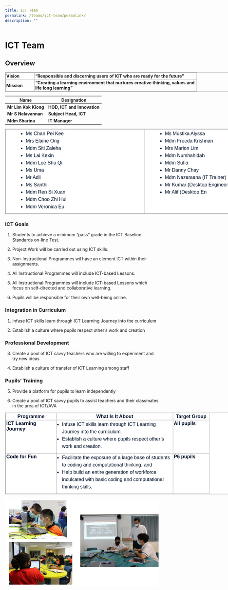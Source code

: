 ```yaml
---
title: ICT Team
permalink: /teams/ict-team/permalink/
description: ""
---
```

ICT Team
========

Overview
--------

<table class="iveo_table ives_tab_simple3 ive_eobj_center" style="margin: auto; outline: 0px; padding: 0px; border-collapse: collapse; clear: both; border: 1px solid rgb(170, 170, 170); width: 920px;"><tbody style="margin: 0px; outline: 0px; padding: 0px;"><tr style="margin: 0px; outline: 0px; padding: 0px;"><td width="90" style="margin: 0px; outline: 0px; padding: 2px; text-align: left; border: 1px solid rgb(170, 170, 170);"><strong style="margin: 0px; outline: 0px; padding: 0px;">Vision</strong><br style="margin: 0px; outline: 0px; padding: 0px;"></td><td width="528" style="margin: 0px; outline: 0px; padding: 2px; text-align: left; border: 1px solid rgb(170, 170, 170);"><strong style="margin: 0px; outline: 0px; padding: 0px;">“Responsible and discerning users of ICT who are ready for the future”</strong><br style="margin: 0px; outline: 0px; padding: 0px;"></td></tr><tr style="margin: 0px; outline: 0px; padding: 0px;"><td width="90" style="margin: 0px; outline: 0px; padding: 2px; text-align: left; border: 1px solid rgb(170, 170, 170);"><strong style="margin: 0px; outline: 0px; padding: 0px;">Mission</strong><br style="margin: 0px; outline: 0px; padding: 0px;"></td><td width="528" style="margin: 0px; outline: 0px; padding: 2px; text-align: left; border: 1px solid rgb(170, 170, 170);"><strong style="margin: 0px; outline: 0px; padding: 0px;">“Creating a learning environment that nurtures creative thinking, values and life long learning”</strong></td></tr></tbody></table>



| Name | Designation |
| --- | --- |
| **Mr Lim Kok Kiong** | **HOD, ICT and Innovation** |
| **Mr S Nelavannan** | **Subject Head, ICT** |
| **Mdm Sharina** | **IT Manager** |

  

<table class="iveo_table ives_tab_simple3 ive_eobj_center" style="margin: auto; outline: 0px; padding: 0px; border-collapse: collapse; clear: both; border: 1px solid rgb(170, 170, 170); color: rgb(0, 17, 41); font-family: Raleway, sans-serif; font-size: 16px; font-style: normal; font-variant-ligatures: normal; font-variant-caps: normal; font-weight: 400; letter-spacing: normal; orphans: 2; text-align: left; text-transform: none; white-space: normal; widows: 2; word-spacing: 0px; -webkit-text-stroke-width: 0px; background-color: rgb(255, 255, 255); text-decoration-thickness: initial; text-decoration-style: initial; text-decoration-color: initial; width: 920px;"><tbody style="margin: 0px; outline: 0px; padding: 0px;"><tr style="margin: 0px; outline: 0px; padding: 0px;"><td width="500px" style="margin: 0px; outline: 0px; padding: 2px; text-align: center; border: 1px solid rgb(170, 170, 170);"><div style="margin: 0px; outline: 0px; padding: 0px; line-height: 24px !important; color: rgb(0, 17, 41); font-family: Raleway, sans-serif; font-size: 16px; font-weight: 400; text-align: left;"><ul style="margin: 0px 0px 0.5em 1em; outline: 0px; padding: 0px;"><ul style="margin: 0px 0px 0.5em 1em; outline: 0px; padding: 0px;"><ul style="margin: 0px 0px 0.5em 1em; outline: 0px; padding: 0px;"><ul style="margin: 0px 0px 0.5em 1em; outline: 0px; padding: 0px; list-style-type: disc;"><li style="margin: 0px; outline: 0px; padding: 0px;">Ms Chan Pei Kee</li><li style="margin: 0px; outline: 0px; padding: 0px;">Mrs Elaine Ong</li><li style="margin: 0px; outline: 0px; padding: 0px;">Mdm Siti Zaleha</li><li style="margin: 0px; outline: 0px; padding: 0px;">Ms Lai Kexin</li><li style="margin: 0px; outline: 0px; padding: 0px;">Mdm Lee Shu Qi</li><li style="margin: 0px; outline: 0px; padding: 0px;">Ms Uma</li><li style="margin: 0px; outline: 0px; padding: 0px;">Mr Adli</li><li style="margin: 0px; outline: 0px; padding: 0px;">Ms Santhi</li><li style="margin: 0px; outline: 0px; padding: 0px;">Mdm Ren Si Xuan</li><li style="margin: 0px; outline: 0px; padding: 0px;">Mdm Choo Zhi Hui</li><li style="margin: 0px; outline: 0px; padding: 0px;">Mdm Veronica Eu</li></ul></ul></ul></ul></div></td><td width="500px" valign="top" style="margin: 0px; outline: 0px; padding: 2px; text-align: center; border: 1px solid rgb(170, 170, 170);"><div style="margin: 0px; outline: 0px; padding: 0px; line-height: 24px !important; color: rgb(0, 17, 41); font-family: Raleway, sans-serif; font-size: 16px; font-weight: 400; text-align: left;"><ul style="margin: 0px 0px 0.5em 1em; outline: 0px; padding: 0px;"><ul style="margin: 0px 0px 0.5em 1em; outline: 0px; padding: 0px;"><ul style="margin: 0px 0px 0.5em 1em; outline: 0px; padding: 0px;"><ul style="margin: 0px 0px 0.5em 1em; outline: 0px; padding: 0px; list-style-type: disc;"><li style="margin: 0px; outline: 0px; padding: 0px;">Ms Mustika Alyssa</li><li style="margin: 0px; outline: 0px; padding: 0px;">Mdm Freeda Krishnan</li><li style="margin: 0px; outline: 0px; padding: 0px;">Mrs Marion Lim</li><li style="margin: 0px; outline: 0px; padding: 0px;">Mdm Nurshahidah</li><li style="margin: 0px; outline: 0px; padding: 0px;">Mdm Sufia</li><li style="margin: 0px; outline: 0px; padding: 0px;">Mr Danny Chay</li><li style="margin: 0px; outline: 0px; padding: 0px;">Mdm Nazaraana (IT Trainer)</li><li style="margin: 0px; outline: 0px; padding: 0px;">Mr Kumar (Desktop Engineer)</li><li style="margin: 0px; outline: 0px; padding: 0px;">Mr Alif (Desktop En</li></ul></ul></ul></ul></div></td></tr></tbody></table>

### ICT Goals

1. Students to achieve a minimum “pass” grade in the ICT Baseline Standards on-line Test.

2.  Project Work will be carried out using ICT skills.

3.  Non-Instructional Programmes wil have an element ICT within their assignments.

4.  All Instructional Programmes will include ICT-based Lessons.

5.  All Instructional Programmes will include ICT-based Lessons which focus on self-directed and collaborative learning.

6.  Pupils will be responsible for their own well-being online.

### Integration in Curriculum

1.  Infuse ICT skills learn through ICT Learning Journey into the curriculum

2.  Establish a culture where pupils respect other’s work and creation

  

### Professional Development

3.  Create a pool of ICT savvy teachers who are willing to experiment and try new ideas

4.  Establish a culture of transfer of ICT Learning among staff

  

### Pupils’ Training

5.  Provide a platform for pupils to learn independently

6.  Create a pool of ICT savvy pupils to assist teachers and their classmates in the area of ICT/AVA

  

<table class="iveo_table ives_tab_simple3 ive_eobj_center" style="margin: auto; outline: 0px; padding: 0px; border-collapse: collapse; clear: both; border: 1px solid rgb(170, 170, 170); color: rgb(0, 17, 41); font-family: Raleway, sans-serif; font-size: 16px; font-style: normal; font-variant-ligatures: normal; font-variant-caps: normal; font-weight: 400; letter-spacing: normal; orphans: 2; text-align: left; text-transform: none; white-space: normal; widows: 2; word-spacing: 0px; -webkit-text-stroke-width: 0px; background-color: rgb(255, 255, 255); text-decoration-thickness: initial; text-decoration-style: initial; text-decoration-color: initial; width: 920px;"><tbody style="margin: 0px; outline: 0px; padding: 0px;"><tr style="margin: 0px; outline: 0px; padding: 0px;"><td width="162" style="margin: 0px; outline: 0px; padding: 2px; text-align: center; border: 1px solid rgb(170, 170, 170);"><strong style="margin: 0px; outline: 0px; padding: 0px;">Programme</strong><br style="margin: 0px; outline: 0px; padding: 0px;"></td><td width="378" style="margin: 0px; outline: 0px; padding: 2px; text-align: center; border: 1px solid rgb(170, 170, 170);"><strong style="margin: 0px; outline: 0px; padding: 0px;">What Is It About</strong><br style="margin: 0px; outline: 0px; padding: 0px;"></td><td width="114" style="margin: 0px; outline: 0px; padding: 2px; text-align: center; border: 1px solid rgb(170, 170, 170);"><strong style="margin: 0px; outline: 0px; padding: 0px;">Target Group</strong><br style="margin: 0px; outline: 0px; padding: 0px;"></td></tr><tr style="margin: 0px; outline: 0px; padding: 0px;"><td width="162" valign="top" style="margin: 0px; outline: 0px; padding: 2px; text-align: left; border: 1px solid rgb(170, 170, 170);"><strong style="margin: 0px; outline: 0px; padding: 0px;">ICT Learning Journey</strong><br style="margin: 0px; outline: 0px; padding: 0px;"></td><td width="378" valign="top" style="margin: 0px; outline: 0px; padding: 2px; text-align: center; border: 1px solid rgb(170, 170, 170);"><div style="margin: 0px; outline: 0px; padding: 0px; line-height: 24px !important; color: rgb(0, 17, 41); font-family: Raleway, sans-serif; font-size: 16px; font-weight: 400; text-align: left;"><ul style="margin: 0px 0px 0.5em 1em; outline: 0px; padding: 0px;"><li style="margin: 0px; outline: 0px; padding: 0px;">Infuse ICT skills learn through ICT Learning Journey into the curriculum.</li><li style="margin: 0px; outline: 0px; padding: 0px;">Establish a culture where pupils respect other’s work and creation.</li></ul></div></td><td width="114" valign="top" style="margin: 0px; outline: 0px; padding: 2px; text-align: left; border: 1px solid rgb(170, 170, 170);"><strong style="margin: 0px; outline: 0px; padding: 0px;">All pupils</strong><br style="margin: 0px; outline: 0px; padding: 0px;"></td></tr><tr style="margin: 0px; outline: 0px; padding: 0px;"><td width="162" valign="top" style="margin: 0px; outline: 0px; padding: 2px; text-align: left; border: 1px solid rgb(170, 170, 170);"><strong style="margin: 0px; outline: 0px; padding: 0px;">Code for Fun</strong><br style="margin: 0px; outline: 0px; padding: 0px;"></td><td width="378" valign="top" style="margin: 0px; outline: 0px; padding: 2px; text-align: center; border: 1px solid rgb(170, 170, 170);"><div style="margin: 0px; outline: 0px; padding: 0px; line-height: 24px !important; color: rgb(0, 17, 41); font-family: Raleway, sans-serif; font-size: 16px; font-weight: 400; text-align: left;"><ul style="margin: 0px 0px 0.5em 1em; outline: 0px; padding: 0px;"><li style="margin: 0px; outline: 0px; padding: 0px;">Facilitate the exposure of a large base of students to coding and computational thinking; and</li><li style="margin: 0px; outline: 0px; padding: 0px;">Help build an entire generation of workforce inculcated with basic coding and computational thinking skills.</li></ul></div></td><td width="114" valign="top" style="margin: 0px; outline: 0px; padding: 2px; text-align: left; border: 1px solid rgb(170, 170, 170);"><strong style="margin: 0px; outline: 0px; padding: 0px;">P6 pupils</strong><br style="margin: 0px; outline: 0px; padding: 0px;"></td></tr></tbody></table>

![](/images/ICT.png)
